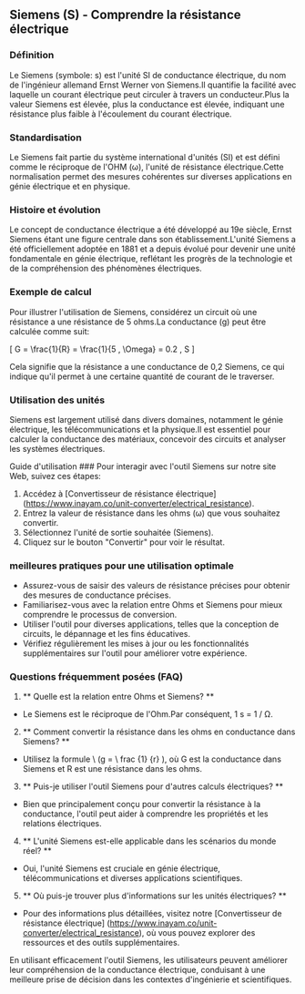 ## Siemens (S) - Comprendre la résistance électrique

### Définition
Le Siemens (symbole: s) est l'unité SI de conductance électrique, du nom de l'ingénieur allemand Ernst Werner von Siemens.Il quantifie la facilité avec laquelle un courant électrique peut circuler à travers un conducteur.Plus la valeur Siemens est élevée, plus la conductance est élevée, indiquant une résistance plus faible à l'écoulement du courant électrique.

### Standardisation
Le Siemens fait partie du système international d'unités (SI) et est défini comme le réciproque de l'OHM (ω), l'unité de résistance électrique.Cette normalisation permet des mesures cohérentes sur diverses applications en génie électrique et en physique.

### Histoire et évolution
Le concept de conductance électrique a été développé au 19e siècle, Ernst Siemens étant une figure centrale dans son établissement.L'unité Siemens a été officiellement adoptée en 1881 et a depuis évolué pour devenir une unité fondamentale en génie électrique, reflétant les progrès de la technologie et de la compréhension des phénomènes électriques.

### Exemple de calcul
Pour illustrer l'utilisation de Siemens, considérez un circuit où une résistance a une résistance de 5 ohms.La conductance (g) peut être calculée comme suit:

\[ G = \frac{1}{R} = \frac{1}{5 \, \Omega} = 0.2 \, S \]

Cela signifie que la résistance a une conductance de 0,2 Siemens, ce qui indique qu'il permet à une certaine quantité de courant de le traverser.

### Utilisation des unités
Siemens est largement utilisé dans divers domaines, notamment le génie électrique, les télécommunications et la physique.Il est essentiel pour calculer la conductance des matériaux, concevoir des circuits et analyser les systèmes électriques.

Guide d'utilisation ###
Pour interagir avec l'outil Siemens sur notre site Web, suivez ces étapes:
1. Accédez à [Convertisseur de résistance électrique] (https://www.inayam.co/unit-converter/electrical_resistance).
2. Entrez la valeur de résistance dans les ohms (ω) que vous souhaitez convertir.
3. Sélectionnez l'unité de sortie souhaitée (Siemens).
4. Cliquez sur le bouton "Convertir" pour voir le résultat.

### meilleures pratiques pour une utilisation optimale
- Assurez-vous de saisir des valeurs de résistance précises pour obtenir des mesures de conductance précises.
- Familiarisez-vous avec la relation entre Ohms et Siemens pour mieux comprendre le processus de conversion.
- Utiliser l'outil pour diverses applications, telles que la conception de circuits, le dépannage et les fins éducatives.
- Vérifiez régulièrement les mises à jour ou les fonctionnalités supplémentaires sur l'outil pour améliorer votre expérience.

### Questions fréquemment posées (FAQ)

1. ** Quelle est la relation entre Ohms et Siemens? **
- Le Siemens est le réciproque de l'Ohm.Par conséquent, 1 s = 1 / Ω.

2. ** Comment convertir la résistance dans les ohms en conductance dans Siemens? **
- Utilisez la formule \ (g = \ frac {1} {r} \), où G est la conductance dans Siemens et R est une résistance dans les ohms.

3. ** Puis-je utiliser l'outil Siemens pour d'autres calculs électriques? **
- Bien que principalement conçu pour convertir la résistance à la conductance, l'outil peut aider à comprendre les propriétés et les relations électriques.

4. ** L'unité Siemens est-elle applicable dans les scénarios du monde réel? **
- Oui, l'unité Siemens est cruciale en génie électrique, télécommunications et diverses applications scientifiques.

5. ** Où puis-je trouver plus d'informations sur les unités électriques? **
- Pour des informations plus détaillées, visitez notre [Convertisseur de résistance électrique] (https://www.inayam.co/unit-converter/electrical_resistance), où vous pouvez explorer des ressources et des outils supplémentaires.

En utilisant efficacement l'outil Siemens, les utilisateurs peuvent améliorer leur compréhension de la conductance électrique, conduisant à une meilleure prise de décision dans les contextes d'ingénierie et scientifiques.